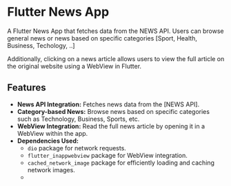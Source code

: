 # Flutter News App

A Flutter News App that fetches data from the NEWS API. Users can browse general news or news based on specific categories [Sport, Health, Business, Techology, ..]

Additionally, clicking on a news article allows users to view the full article on the original website using a WebView in Flutter.

## Features

- **News API Integration:** Fetches news data from the [NEWS API].
- **Category-based News:** Browse news based on specific categories such as Technology, Business, Sports, etc.
- **WebView Integration:** Read the full news article by opening it in a WebView within the app.
- **Dependencies Used:**
  - `dio` package for network requests.
  - `flutter_inappwebview` package for WebView integration.
  - `cached_network_image` package for efficiently loading and caching network images.
  - 
